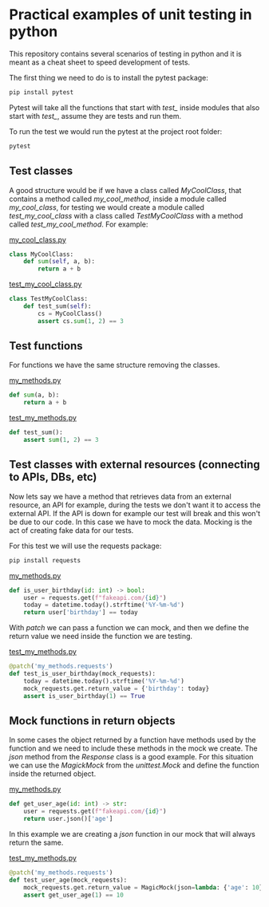 # Practical examples of unit testing in python

This repository contains several scenarios of testing in python and it is meant as a cheat sheet to speed development of
tests.

The first thing we need to do is to install the pytest package:

```bash
pip install pytest
```

Pytest will take all the functions that start with *test_* inside modules that also start with *test_*, assume they are
tests and run them.

To run the test we would run the pytest at the project root folder:

````bash
pytest
````

## Test classes

A good structure would be if we have a class called *MyCoolClass*, that contains a method called *my_cool_method*,
inside a module called *my_cool_class*, for testing we would create a module called *test_my_cool_class* with a class
called *TestMyCoolClass* with a method called *test_my_cool_method*. For example:

[my_cool_class.py](https://github.com/caiocsgomes/examples-unit-testing-python/my_cool_class.py)

```python
class MyCoolClass:
    def sum(self, a, b):
        return a + b
```

[test_my_cool_class.py](https://github.com/caiocsgomes/examples-unit-testing-python/test_my_cool_class.py)

```python
class TestMyCoolClass:
    def test_sum(self):
        cs = MyCoolClass()
        assert cs.sum(1, 2) == 3
```

## Test functions

For functions we have the same structure removing the classes.

[my_methods.py](https://github.com/caiocsgomes/examples-unit-testing-python/my_methods.py)

```python
def sum(a, b):
    return a + b
```

[test_my_methods.py](https://github.com/caiocsgomes/examples-unit-testing-python/test_my_methods.py)

```python
def test_sum():
    assert sum(1, 2) == 3
```

## Test classes with external resources (connecting to APIs, DBs, etc)

Now lets say we have a method that retrieves data from an external resource, an API for example, during the tests we
don't want it to access the external API. If the API is down for example our test will break and this won't be due to
our code. In this case we have to mock the data. Mocking is the act of creating fake data for our tests.

For this test we will use the requests package:

```bash
pip install requests
```

[my_methods.py](https://github.com/caiocsgomes/examples-unit-testing-python/my_methods.py)

````python
def is_user_birthday(id: int) -> bool:
    user = requests.get(f"fakeapi.com/{id}")
    today = datetime.today().strftime('%Y-%m-%d')
    return user['birthday'] == today
````

With *patch* we can pass a function we can mock, and then we define the return value we need inside the function we are
testing.

[test_my_methods.py](https://github.com/caiocsgomes/examples-unit-testing-python/test_my_methods.py)

````python
@patch('my_methods.requests')
def test_is_user_birthday(mock_requests):
    today = datetime.today().strftime('%Y-%m-%d')
    mock_requests.get.return_value = {'birthday': today}
    assert is_user_birthday(1) == True
````

## Mock functions in return objects

In some cases the object returned by a function have methods used by the function and we need to include these methods
in the mock we create. The *json* method from the *Response* class is a good example. For this situation we can use
the *MagickMock* from the *unittest.Mock* and define the function inside the returned object.

[my_methods.py](https://github.com/caiocsgomes/examples-unit-testing-python/my_methods.py)

````python
def get_user_age(id: int) -> str:
    user = requests.get(f"fakeapi.com/{id}")
    return user.json()['age']
````

In this example we are creating a *json* function in our mock that will always return the same.

[test_my_methods.py](https://github.com/caiocsgomes/examples-unit-testing-python/test_my_methods.py)

````python
@patch('my_methods.requests')
def test_user_age(mock_requests):
    mock_requests.get.return_value = MagicMock(json=lambda: {'age': 10})
    assert get_user_age(1) == 10
````
